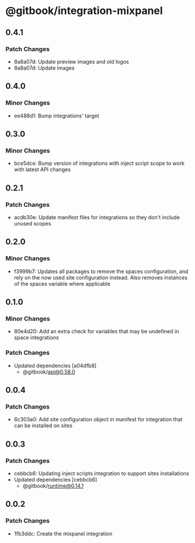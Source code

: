 # @gitbook/integration-mixpanel

## 0.4.1

### Patch Changes

- 8a8a07d: Update preview images and old logos
- 8a8a07d: Update images

## 0.4.0

### Minor Changes

- ee488d1: Bump integrations' target

## 0.3.0

### Minor Changes

- bce5dce: Bump version of integrations with inject script scope to work with latest API changes

## 0.2.1

### Patch Changes

- acdb30e: Update manifest files for integrations so they don't include unused scopes

## 0.2.0

### Minor Changes

- f3999b7: Updates all packages to remove the spaces configuration, and rely on the now used site configuration instead. Also removes instances of the spaces variable where applicable

## 0.1.0

### Minor Changes

- 80e4d20: Add an extra check for variables that may be undefined in space integrations

### Patch Changes

- Updated dependencies [a04dfb8]
    - @gitbook/api@0.58.0

## 0.0.4

### Patch Changes

- 6c303a0: Add site configuration object in manifest for integration that can be installed on sites

## 0.0.3

### Patch Changes

- cebbcb6: Updating inject scripts integration to support sites installations
- Updated dependencies [cebbcb6]
    - @gitbook/runtime@0.14.1

## 0.0.2

### Patch Changes

- 1fb3ddc: Create the mixpanel integration
